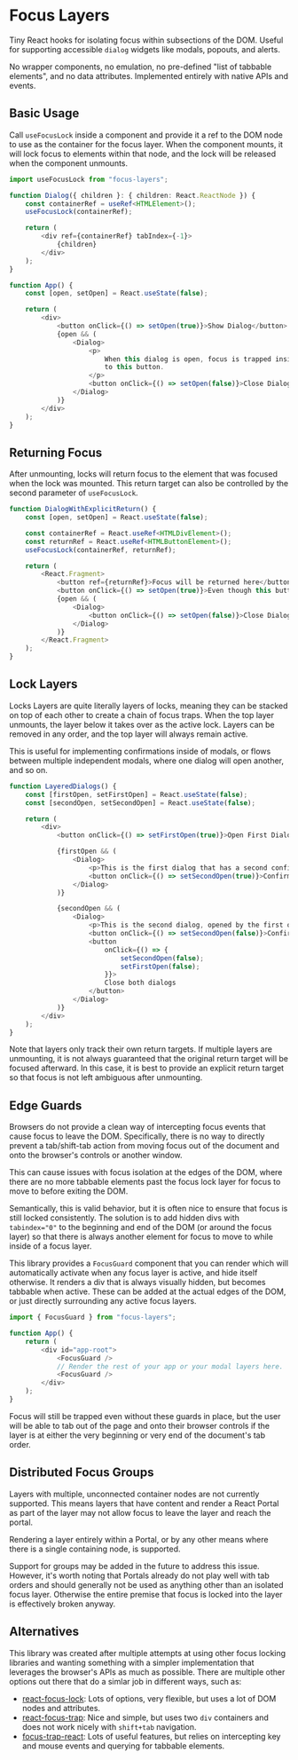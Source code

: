 # Focus Layers

Tiny React hooks for isolating focus within subsections of the DOM. Useful for supporting accessible
`dialog` widgets like modals, popouts, and alerts.

No wrapper components, no emulation, no pre-defined "list of tabbable elements", and no data
attributes. Implemented entirely with native APIs and events.

## Basic Usage

Call `useFocusLock` inside a component and provide it a ref to the DOM node to use as the container
for the focus layer. When the component mounts, it will lock focus to elements within that node, and
the lock will be released when the component unmounts.

```typescript
import useFocusLock from "focus-layers";

function Dialog({ children }: { children: React.ReactNode }) {
	const containerRef = useRef<HTMLElement>();
	useFocusLock(containerRef);

	return (
		<div ref={containerRef} tabIndex={-1}>
			{children}
		</div>
	);
}

function App() {
	const [open, setOpen] = React.useState(false);

	return (
		<div>
			<button onClick={() => setOpen(true)}>Show Dialog</button>
			{open && (
				<Dialog>
					<p>
						When this dialog is open, focus is trapped inside! Tabbing will always bring focus back
						to this button.
					</p>
					<button onClick={() => setOpen(false)}>Close Dialog</button>
				</Dialog>
			)}
		</div>
	);
}
```

## Returning Focus

After unmounting, locks will return focus to the element that was focused when the lock was mounted.
This return target can also be controlled by the second parameter of `useFocusLock`.

```typescript
function DialogWithExplicitReturn() {
	const [open, setOpen] = React.useState(false);

	const containerRef = React.useRef<HTMLDivElement>();
	const returnRef = React.useRef<HTMLButtonElement>();
	useFocusLock(containerRef, returnRef);

	return (
		<React.Fragment>
			<button ref={returnRef}>Focus will be returned here</button>
			<button onClick={() => setOpen(true)}>Even though this button opens the Dialog</button>
			{open && (
				<Dialog>
					<button onClick={() => setOpen(false)}>Close Dialog</button>
				</Dialog>
			)}
		</React.Fragment>
	);
}
```

## Lock Layers

Locks Layers are quite literally layers of locks, meaning they can be stacked on top of each other
to create a chain of focus traps. When the top layer unmounts, the layer below it takes over as the
active lock. Layers can be removed in any order, and the top layer will always remain active.

This is useful for implementing confirmations inside of modals, or flows between multiple
independent modals, where one dialog will open another, and so on.

```typescript
function LayeredDialogs() {
	const [firstOpen, setFirstOpen] = React.useState(false);
	const [secondOpen, setSecondOpen] = React.useState(false);

	return (
		<div>
			<button onClick={() => setFirstOpen(true)}>Open First Dialog</button>

			{firstOpen && (
				<Dialog>
					<p>This is the first dialog that has a second confirmation after it.</p>
					<button onClick={() => setSecondOpen(true)}>Confirm</button>
				</Dialog>
			)}

			{secondOpen && (
				<Dialog>
					<p>This is the second dialog, opened by the first one.</p>
					<button onClick={() => setSecondOpen(false)}>Confirm this dialog</button>
					<button
						onClick={() => {
							setSecondOpen(false);
							setFirstOpen(false);
						}}>
						Close both dialogs
					</button>
				</Dialog>
			)}
		</div>
	);
}
```

Note that layers only track their own return targets. If multiple layers are unmounting, it is not
always guaranteed that the original return target will be focused afterward. In this case, it is
best to provide an explicit return target so that focus is not left ambiguous after unmounting.

## Edge Guards

Browsers do not provide a clean way of intercepting focus events that cause focus to leave the DOM.
Specifically, there is no way to directly prevent a tab/shift-tab action from moving focus out of
the document and onto the browser's controls or another window.

This can cause issues with focus isolation at the edges of the DOM, where there are no more tabbable
elements past the focus lock layer for focus to move to before exiting the DOM.

Semantically, this is valid behavior, but it is often nice to ensure that focus is still locked
consistently. The solution is to add hidden divs with `tabindex="0"` to the beginning and end of the
DOM (or around the focus layer) so that there is always another element for focus to move to while
inside of a focus layer.

This library provides a `FocusGuard` component that you can render which will automatically activate
when any focus layer is active, and hide itself otherwise. It renders a div that is always visually
hidden, but becomes tabbable when active. These can be added at the actual edges of the DOM, or just
directly surrounding any active focus layers.

```typescript
import { FocusGuard } from "focus-layers";

function App() {
	return (
		<div id="app-root">
			<FocusGuard />
			// Render the rest of your app or your modal layers here.
			<FocusGuard />
		</div>
	);
}
```

Focus will still be trapped even without these guards in place, but the user will be able to tab out
of the page and onto their browser controls if the layer is at either the very beginning or very end
of the document's tab order.

## Distributed Focus Groups

Layers with multiple, unconnected container nodes are not currently supported. This means layers
that have content and render a React Portal as part of the layer may not allow focus to leave the
layer and reach the portal.

Rendering a layer entirely within a Portal, or by any other means where there is a single containing
node, is supported.

Support for groups may be added in the future to address this issue. However, it's worth noting that
Portals already do not play well with tab orders and should generally not be used as anything other
than an isolated focus layer. Otherwise the entire premise that focus is locked into the layer is
effectively broken anyway.

## Alternatives

This library was created after multiple attempts at using other focus locking libraries and wanting
something with a simpler implementation that leverages the browser's APIs as much as possible. There
are multiple other options out there that do a simlar job in different ways, such as:

- [react-focus-lock](https://github.com/theKashey/react-focus-lock): Lots of options, very flexible,
  but uses a lot of DOM nodes and attributes.
- [react-focus-trap](https://github.com/vigetlabs/react-focus-trap): Nice and simple, but uses two
  `div` containers and does not work nicely with `shift+tab` navigation.
- [focus-trap-react](https://github.com/davidtheclark/focus-trap-react): Lots of useful features,
  but relies on intercepting key and mouse events and querying for tabbable elements.
